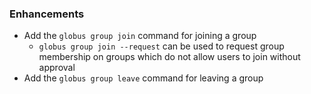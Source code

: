 ### Enhancements

* Add the `globus group join` command for joining a group
  * `globus group join --request` can be used to request group membership on
    groups which do not allow users to join without approval
* Add the `globus group leave` command for leaving a group
